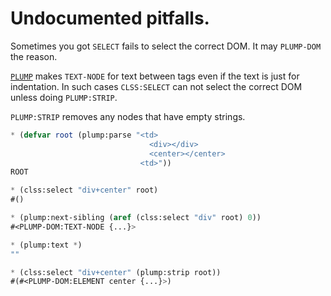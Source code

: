 # Undocumented pitfalls.
Sometimes you got `SELECT` fails to select the correct DOM.
It may `PLUMP-DOM` the reason.

[`PLUMP`](https://github.com/Shinmera/plump) makes `TEXT-NODE` for text between tags even if the text is just for indentation.
In such cases `CLSS:SELECT` can not select the correct DOM unless doing `PLUMP:STRIP`.

`PLUMP:STRIP` removes any nodes that have empty strings.

```lisp
* (defvar root (plump:parse "<td>
                               <div></div>
                               <center></center>
                             <td>"))
ROOT

* (clss:select "div+center" root)
#()

* (plump:next-sibling (aref (clss:select "div" root) 0))
#<PLUMP-DOM:TEXT-NODE {...}>

* (plump:text *)
""

* (clss:select "div+center" (plump:strip root))
#(#<PLUMP-DOM:ELEMENT center {...}>)
```
